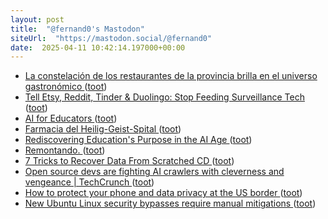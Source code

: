 ```yaml
---
layout: post
title:  "@fernand0's Mastodon"
siteUrl:  "https://mastodon.social/@fernand0"
date:  2025-04-11 10:42:14.197000+00:00
---
```

*  [La constelación de los restaurantes de la provincia brilla en el universo gastronómico ](https://www.diariodelaltoaragon.es/noticias/comarcas/2025/03/30/la-constelacion-de-los-restaurantes-de-la-provincia-brilla-en-el-universo-gastronomico-1811679-daa.htm) ([toot](https://mastodon.social/@fernand0/114318910041823697))
*  [Tell Etsy, Reddit, Tinder &amp; Duolingo: Stop Feeding Surveillance Tech   ](https://foundation.mozilla.org/en/campaigns/no-data-for-surveillance-tech/) ([toot](https://mastodon.social/@fernand0/114318566541652836))
*  [AI for Educators ](https://canvas.sydney.edu.au/courses/6376) ([toot](https://mastodon.social/@fernand0/114318472026340035))
*  [Farmacia del Heilig-Geist-Spital ](https://www.flickr.com/photos/fernand0/54400542124) ([toot](https://mastodon.social/@fernand0/114318441388263474))
*  [Rediscovering Education's Purpose in the AI Age ](https://hybridhorizons.substack.com/p/rediscovering-educations-purpos) ([toot](https://mastodon.social/@fernand0/114316799114970374))
*  [Remontando. ](https://avecesunafoto.wordpress.com/2025/04/09/remontando) ([toot](https://mastodon.social/@fernand0/114314868835271961))
*  [7 Tricks to Recover Data From Scratched CD ](https://www.stellarinfo.com/blog/fix-a-scratched-cd-recover-data) ([toot](https://mastodon.social/@fernand0/114314863359944689))
*  [Open source devs are fighting AI crawlers with cleverness and vengeance \| TechCrunch ](https://techcrunch.com/2025/03/27/open-source-devs-are-fighting-ai-crawlers-with-cleverness-and-vengeance) ([toot](https://mastodon.social/@fernand0/114314701502213103))
*  [How to protect your phone and data privacy at the US border ](https://www.theguardian.com/technology/2025/mar/26/phone-search-privacy-us-border-immigratio) ([toot](https://mastodon.social/@fernand0/114314357746556396))
*  [New Ubuntu Linux security bypasses require manual mitigations ](https://www.bleepingcomputer.com/news/security/new-ubuntu-linux-security-bypasses-require-manual-mitigations) ([toot](https://mastodon.social/@fernand0/114314182930668506))
